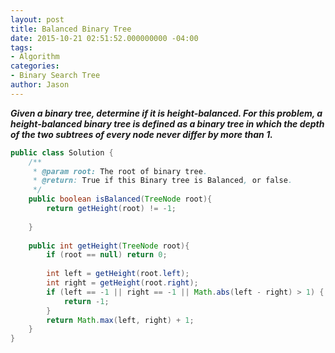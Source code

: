 ```yaml
---
layout: post
title: Balanced Binary Tree
date: 2015-10-21 02:51:52.000000000 -04:00
tags:
- Algorithm
categories:
- Binary Search Tree
author: Jason
---
```

<p><strong><em>Given a binary tree, determine if it is height-balanced. For this problem, a height-balanced binary tree is defined as a binary tree in which the depth of the two subtrees of every node never differ by more than 1.</em></strong></p>


``` java
public class Solution {
    /**
     * @param root: The root of binary tree.
     * @return: True if this Binary tree is Balanced, or false.
     */
    public boolean isBalanced(TreeNode root){
        return getHeight(root) != -1; 
        
    }
    
    public int getHeight(TreeNode root){
        if (root == null) return 0;
        
        int left = getHeight(root.left);
        int right = getHeight(root.right);
        if (left == -1 || right == -1 || Math.abs(left - right) > 1) {
            return -1;
        }
        return Math.max(left, right) + 1;
    }
}
```
